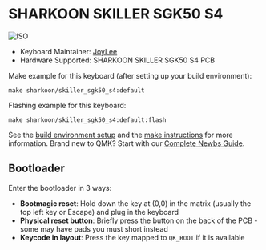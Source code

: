 # SHARKOON SKILLER SGK50 S4

![ISO](https://i.imgur.com/4WDIMm0.png)

* Keyboard Maintainer: [JoyLee](https://github.com/itarze)
* Hardware Supported: SHARKOON SKILLER SGK50 S4 PCB

Make example for this keyboard (after setting up your build environment):

    make sharkoon/skiller_sgk50_s4:default

Flashing example for this keyboard:

    make sharkoon/skiller_sgk50_s4:default:flash

See the [build environment setup](https://docs.qmk.fm/#/getting_started_build_tools) and the [make instructions](https://docs.qmk.fm/#/getting_started_make_guide) for more information. Brand new to QMK? Start with our [Complete Newbs Guide](https://docs.qmk.fm/#/newbs).

## Bootloader

Enter the bootloader in 3 ways:

* **Bootmagic reset**: Hold down the key at (0,0) in the matrix (usually the top left key or Escape) and plug in the keyboard
* **Physical reset button**: Briefly press the button on the back of the PCB - some may have pads you must short instead
* **Keycode in layout**: Press the key mapped to `QK_BOOT` if it is available

